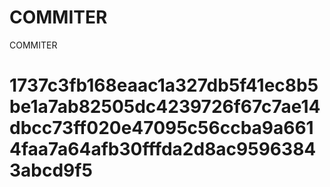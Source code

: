 # COMMITER
COMMITER






# 1737c3fb168eaac1a327db5f41ec8b5be1a7ab82505dc4239726f67c7ae14dbcc73ff020e47095c56ccba9a6614faa7a64afb30fffda2d8ac95963843abcd9f5
